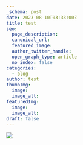 ```yaml
---
_schema: post
date: 2023-08-10T03:33:00Z
title: test
seo:
  page_description:
  canonical_url:
  featured_image:
  author_twitter_handle:
  open_graph_type: article
  no_index: false
categories:
  - blog
author: test
thumbImg:
  image:
  image_alt:
featuredImg:
  image:
  image_alt:
draft: false
---
```

![](/images/_screenshot.png)